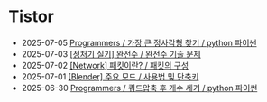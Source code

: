 # Tistor<!-- RECENT POST START -->
- 2025-07-05 [Programmers / 가장 큰 정사각형 찾기 / python 파이썬](https://seulow-down.tistory.com/389)
- 2025-07-03 [[정처기 실기] 완전수 / 완전수 기출 문제](https://seulow-down.tistory.com/388)
- 2025-07-02 [[Network] 패킷이란? / 패킷의 구성](https://seulow-down.tistory.com/387)
- 2025-07-01 [[Blender] 주요 모드 / 사용법 및 단축키](https://seulow-down.tistory.com/386)
- 2025-06-30 [Programmers / 쿼드압축 후 개수 세기 / python 파이썬](https://seulow-down.tistory.com/385)
<!-- RECENT POST END -->